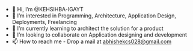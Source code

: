 - 👋 Hi, I’m @KEHSIHBA-IGAYT
- 👀 I’m interested in Programming, Architecture, Application Design, Deployments, Freelancing
- 🌱 I’m currently learning to architect the solution for a product
- 💞️ I’m looking to collaborate on Application designing and development
- 📫 How to reach me - Drop a mail at abhishekcs028@gmail.com

<!---
KEHSIHBA-IGAYT/KEHSIHBA-IGAYT is a ✨ special ✨ repository because its `README.md` (this file) appears on your GitHub profile.
You can click the Preview link to take a look at your changes.
--->
